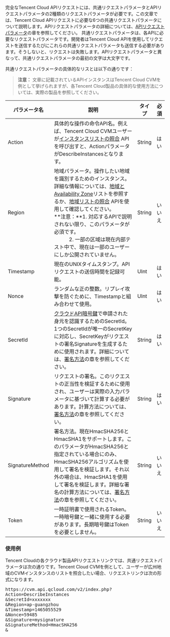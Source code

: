 

完全なTencent Cloud APIリクエストには、共通リクエストパラメータとAPIリクエストパラメータの2種類のリクエストパラメータが必要です。この文章では、Tencent Cloud APIリクエストに必要な6つの共通リクエストパラメータについて説明します。APIリクエストパラメータの詳細については、[APIリクエストパラメータ](https://cloud.tencent.com/document/product/1014/31225)の章を参照してください。
共通リクエストパラメータは、各APIに必要なリクエストパラメータです。開発者はTencent Cloud APIを使用してリクエストを送信するたびにこれらの共通リクエストパラメータも送信する必要があります。そうしないと、リクエストは失敗します。APIリクエストパラメータと異なって、共通リクエストパラメータの最初の文字は大文字です。

共通リクエストパラメータの具体的なリスとは以下の通りです：
>**注意：**
>文章に記載されているAPIインスタンスはTencent Cloud CVMを例として挙げられますが、各Tencent Cloud製品の具体的な使用方法については、実際の製品を参照してください。

| パラメータ名 |  説明 |タイプ |必須|
|---------|---------|---------|---------|
| Action | 具体的な操作の命令API名。例えば、Tencent Cloud CVMユーザーが[インスタンスリストの照合](https://cloud.tencent.com/document/api/213/9388) APIを呼び出すと、ActionパラメータがDescribeInstancesとなります。 | String |はい|
| Region | 地域パラメータ。操作したい地域を識別するためのインスタンス。詳細な情報については、[地域とAvailability Zone](https://cloud.tencent.com/document/product/213/6091)リストを参照するか、[地域リストの照合](https://cloud.tencent.com/document/api/213/9456) APIを使用して確認してください。<br>**注意：**1. 対応するAPIで説明されない限り、このパラメータが必須です。<br>&nbsp;&nbsp;&nbsp;&nbsp;&nbsp;&nbsp;&nbsp;&nbsp;&nbsp;&nbsp;&nbsp;2. 一部の区域は現在内部テスト中で、現在は一部のユーザーにしか公開されていません。| String |いいえ|
| Timestamp | 現在のUNIXタイムスタンプ。APIリクエストの送信時間を記録可能。| UInt |はい|
| Nonce | ランダムな正の整数。リプレイ攻撃を防ぐために、Timestampと組み合わせて使用。| UInt |はい|
| SecretId | [クラウドAPI暗号鍵](https://console.cloud.tencent.com/capi)で申請された身元を認識するためのSecretId。1つのSecretIdが唯一のSecretKeyに対応し、SecretKeyがリクエストの署名Signatureを生成するために使用されます。詳細については、[署名方法](https://cloud.tencent.com/document/product/215/1693)の章を参照してください。|String|はい|
| Signature |リクエストの署名。このリクエストの正当性を検証するために使用され、ユーザーは実際の入力パラメータに基づいて計算する必要があります。計算方法については、[署名方法](https://cloud.tencent.com/document/product/215/1693)の章を参照してください。|String|はい|
| SignatureMethod | 署名方法。現在HmacSHA256とHmacSHA1をサポートします。このパラメータがHmacSHA256と指定されている場合にのみ、HmacSHA256アルゴリズムを使用して署名を検証します。それ以外の場合は、HmacSHA1を使用して署名を検証します。詳細な署名の計算方法については、[署名方法](https://cloud.tencent.com/document/product/215/1693)の章を参照してください。|String|いいえ|
| Token | 一時証明書で使用されるToken。一時暗号鍵と一緒に使用する必要があります。長期暗号鍵はTokenを必要としません。|String|いいえ|

### 使用例
Tencent Cloudの各クラウド製品APIリクエストリンクでは、共通リクエストパラメータは次の通りです。Tencent Cloud CVMを例として、ユーザーが広州地域のCVMインスタンスのリストを照合したい場合、リクエストリンクは次の形式になります。

<pre>
https://cvm.api.qcloud.com/v2/index.php?
Action=DescribeInstances
&SecretId=xxxxxxx
&Region=ap-guangzhou
&Timestamp=1465055529
&Nonce=59485
&Signature=mysignature
&SignatureMethod=HmacSHA256
&<APIリクエストパラメータ>
</pre>



